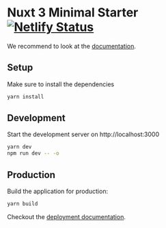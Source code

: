 # Nuxt 3 Minimal Starter [![Netlify Status](https://api.netlify.com/api/v1/badges/06f48f63-dd0a-436d-92f1-c8226d0c6e25/deploy-status)](https://app.netlify.com/sites/infallible-heisenberg-05337b/deploys)

We recommend to look at the [documentation](https://v3.nuxtjs.org).

## Setup

Make sure to install the dependencies

```bash
yarn install
```

## Development

Start the development server on http://localhost:3000

```bash
yarn dev
npm run dev -- -o
```

## Production

Build the application for production:

```bash
yarn build
```

Checkout the [deployment documentation](https://v3.nuxtjs.org/docs/deployment).
